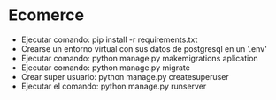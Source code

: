 # Ecomerce

- Ejecutar comando: pip install -r requirements.txt
- Crearse un entorno virtual con sus datos de postgresql en un '.env'
- Ejecutar comando: python manage.py makemigrations aplication
- Ejecutar comando: python manage.py migrate
- Crear super usuario: python manage.py createsuperuser
- Ejecutar el comando: python manage.py runserver
